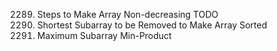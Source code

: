2289. Steps to Make Array Non-decreasing
TODO
1574. Shortest Subarray to be Removed to Make Array Sorted
1856. Maximum Subarray Min-Product